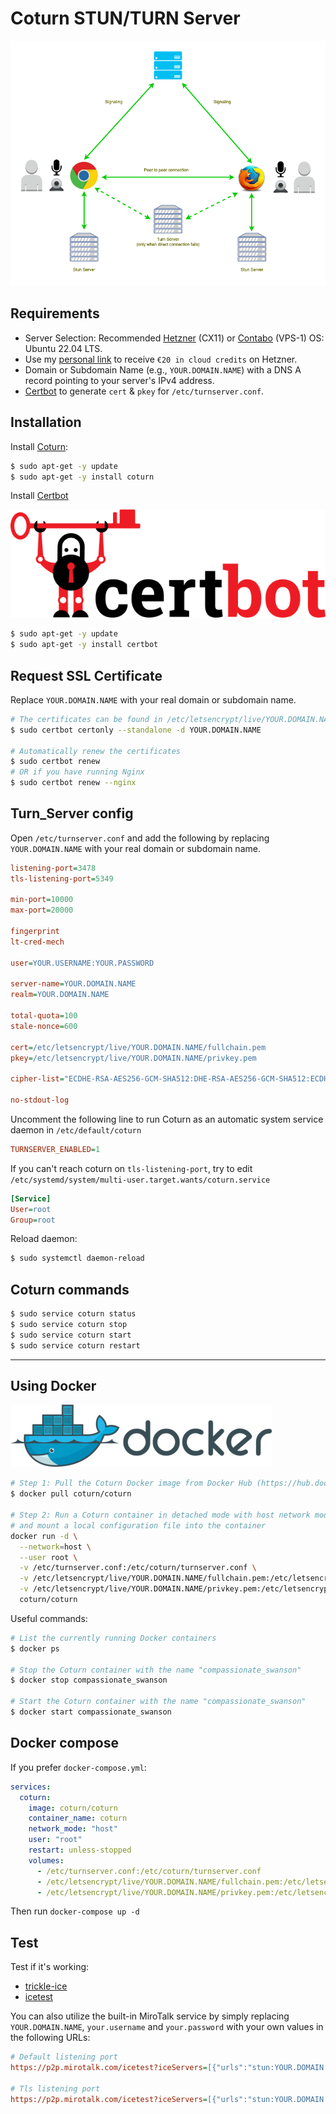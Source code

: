 # Coturn STUN/TURN Server

![stunTurn](../images/stun-turn.png)

## Requirements

- Server Selection: Recommended [Hetzner](https://www.hetzner.com/cloud) (CX11) or [Contabo](https://www.dpbolvw.net/click-101027391-14462707) (VPS-1) OS: Ubuntu 22.04 LTS.
- Use my [personal link](https://hetzner.cloud/?ref=XdRifCzCK3bn) to receive `€⁠20 in cloud credits` on Hetzner.
- Domain or Subdomain Name (e.g., `YOUR.DOMAIN.NAME`) with a DNS A record pointing to your server's IPv4 address.
- [Certbot](https://certbot.eff.org/) to generate `cert` & `pkey` for `/etc/turnserver.conf`.

## Installation

Install [Coturn](https://github.com/coturn/coturn):

```bash
$ sudo apt-get -y update
$ sudo apt-get -y install coturn
```

Install [Certbot](https://certbot.eff.org/)

![certbot](../images/certbot.png)

```bash
$ sudo apt-get -y update
$ sudo apt-get -y install certbot
```

## Request SSL Certificate

Replace `YOUR.DOMAIN.NAME` with your real domain or subdomain name.

```bash
# The certificates can be found in /etc/letsencrypt/live/YOUR.DOMAIN.NAME/
$ sudo certbot certonly --standalone -d YOUR.DOMAIN.NAME

# Automatically renew the certificates
$ sudo certbot renew
# OR if you have running Nginx
$ sudo certbot renew --nginx
```

## Turn_Server config

Open `/etc/turnserver.conf` and add the following by replacing `YOUR.DOMAIN.NAME` with your real domain or subdomain name.

```ini
listening-port=3478
tls-listening-port=5349

min-port=10000
max-port=20000

fingerprint
lt-cred-mech

user=YOUR.USERNAME:YOUR.PASSWORD

server-name=YOUR.DOMAIN.NAME
realm=YOUR.DOMAIN.NAME

total-quota=100
stale-nonce=600

cert=/etc/letsencrypt/live/YOUR.DOMAIN.NAME/fullchain.pem
pkey=/etc/letsencrypt/live/YOUR.DOMAIN.NAME/privkey.pem

cipher-list="ECDHE-RSA-AES256-GCM-SHA512:DHE-RSA-AES256-GCM-SHA512:ECDHE-RSA-AES256-GCM-SHA384:DHE-RSA-AES256-GCM-SHA384:ECDHE-RSA-AES256-SHA384"

no-stdout-log
```

Uncomment the following line to run Coturn as an automatic system service daemon in `/etc/default/coturn`

```ini
TURNSERVER_ENABLED=1
```

If you can't reach coturn on `tls-listening-port`, try to edit `/etc/systemd/system/multi-user.target.wants/coturn.service`

```ini
[Service]
User=root
Group=root
```

Reload daemon:

```bash
$ sudo systemctl daemon-reload
```

## Coturn commands

```bash
$ sudo service coturn status
$ sudo service coturn stop
$ sudo service coturn start
$ sudo service coturn restart
```

---

## Using Docker

![docker](../images/docker.png)

```bash
# Step 1: Pull the Coturn Docker image from Docker Hub (https://hub.docker.com/r/coturn/coturn)
$ docker pull coturn/coturn

# Step 2: Run a Coturn container in detached mode with host network mode
# and mount a local configuration file into the container
docker run -d \
  --network=host \
  --user root \
  -v /etc/turnserver.conf:/etc/coturn/turnserver.conf \
  -v /etc/letsencrypt/live/YOUR.DOMAIN.NAME/fullchain.pem:/etc/letsencrypt/live/YOUR.DOMAIN.NAME/fullchain.pem \
  -v /etc/letsencrypt/live/YOUR.DOMAIN.NAME/privkey.pem:/etc/letsencrypt/live/YOUR.DOMAIN.NAME/privkey.pem \
  coturn/coturn
```

Useful commands:

```bash
# List the currently running Docker containers
$ docker ps

# Stop the Coturn container with the name "compassionate_swanson"
$ docker stop compassionate_swanson

# Start the Coturn container with the name "compassionate_swanson"
$ docker start compassionate_swanson
```

## Docker compose

If you prefer `docker-compose.yml`:

```yaml
services:
  coturn:
    image: coturn/coturn
    container_name: coturn
    network_mode: "host"
    user: "root"
    restart: unless-stopped
    volumes:
      - /etc/turnserver.conf:/etc/coturn/turnserver.conf
      - /etc/letsencrypt/live/YOUR.DOMAIN.NAME/fullchain.pem:/etc/letsencrypt/live/YOUR.DOMAIN.NAME/fullchain.pem
      - /etc/letsencrypt/live/YOUR.DOMAIN.NAME/privkey.pem:/etc/letsencrypt/live/YOUR.DOMAIN.NAME/privkey.pem
```

Then run `docker-compose up -d`

## Test

Test if it's working:

- [trickle-ice](https://webrtc.github.io/samples/src/content/peerconnection/trickle-ice/)
- [icetest](https://icetest.info/)

You can also utilize the built-in MiroTalk service by simply replacing `YOUR.DOMAIN.NAME`, `your.username` and `your.password` with your own values in the following URLs:

```ini
# Default listening port
https://p2p.mirotalk.com/icetest?iceServers=[{"urls":"stun:YOUR.DOMAIN.NAME:3478"},{"urls":"turn:YOUR.DOMAIN.NAME:3478","username":"your.username","credential":"your.password"}]

# Tls listening port
https://p2p.mirotalk.com/icetest?iceServers=[{"urls":"stun:YOUR.DOMAIN.NAME:5349"},{"urls":"turn:YOUR.DOMAIN.NAME:5349","username":"your.username","credential":"your.password"}]
```
